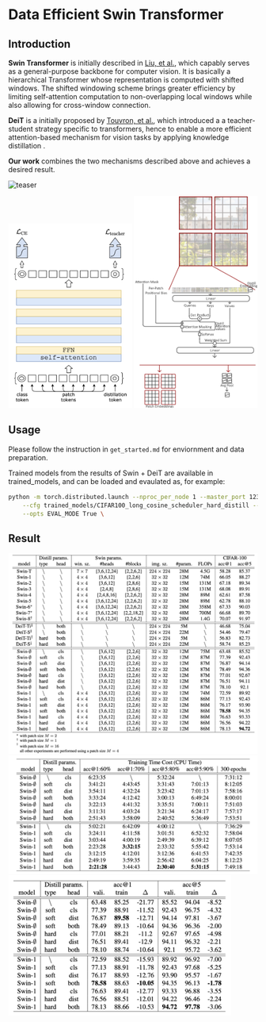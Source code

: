 # Data Efficient Swin Transformer

## Introduction

**Swin Transformer** is initially described in [Liu, et al.](https://arxiv.org/abs/2103.14030), which capably serves as a general-purpose backbone for computer vision. It is basically a hierarchical Transformer whose representation is computed with shifted windows. The shifted windowing scheme brings greater efficiency by limiting self-attention computation to non-overlapping local windows while also allowing for cross-window connection.

**DeiT** is a initially proposed by [Touvron, et al.](https://arxiv.org/pdf/2012.12877), which introduced a a teacher-student strategy specific to transformers, hence to enable a more efficient attention-based mechanism for vision tasks by applying knowledge distillation .

**Our work** combines the two mechanisms described above and achieves a desired result.

![teaser](figures/teaser.png)
<!-- ![teaser](figures/w-msa-distill.png) -->
<img src="figures/DeiT_model.png" width="250"/> <img src="figures/w-msa-distill.png" width="250"/>



## Usage
Please follow the instruction in `get_started.md` for enviornment and data preparation.

Trained models from the results of Swin + DeiT are available in trained_models, and can be loaded and evaulated as, for example:
```bash
python -m torch.distributed.launch --nproc_per_node 1 --master_port 12345 main.py \
    --cfg trained_models/CIFAR100_long_cosine_scheduler_hard_distill --output trained_models/CIFAR100_long_cosine_scheduler_hard_distill \
    --opts EVAL_MODE True \
```


## Result

<img src="figures/res_main.png" width="700"/>
<img src="figures/res_time.png" width="600"/>
<img src="figures/res_acc.png" width="450"/>

<!-- ---
Trained models using Swin Transformer only, `.yaml` file that record hyper-parameters are provided in the `configs` folder. All hyper-parameter setting of the experiment in our report can be find in the folder:

```bash
python -m torch.distributed.launch --nproc_per_node 1 --master_port 12345 main.py \
    --cfg configs/swin_32x32_modify.yaml --batch-size 128 --output output/CIFAR100 \
    --accumulation-steps 2 --cache-mode part \
    --opts SAVE_FREQ 10 PRINT_FREQ 1 TRAIN.EPOCHS 200 DATA.DATASET cifar100 &>> output/CIFAR100/Swin_32x32_0_60.log
```

Train from checkpoint from `checkpoint_file_path.pth`:

```bash
python -m torch.distributed.launch --nproc_per_node 1 --master_port 12345 main.py \
    --cfg configs/swin_32x32_modify.yaml \
    --resume "{checkpoint_file_path.pth}" \
    --batch-size 128 --output output/CIFAR100 \
    --accumulation-steps 2 --cache-mode part \
    --opts SAVE_FREQ 10 PRINT_FREQ 1 TRAIN.EPOCHS 200 DATA.DATASET cifar100 &>> output/CIFAR100/Swin_32x32_61_200.log
``` -->
